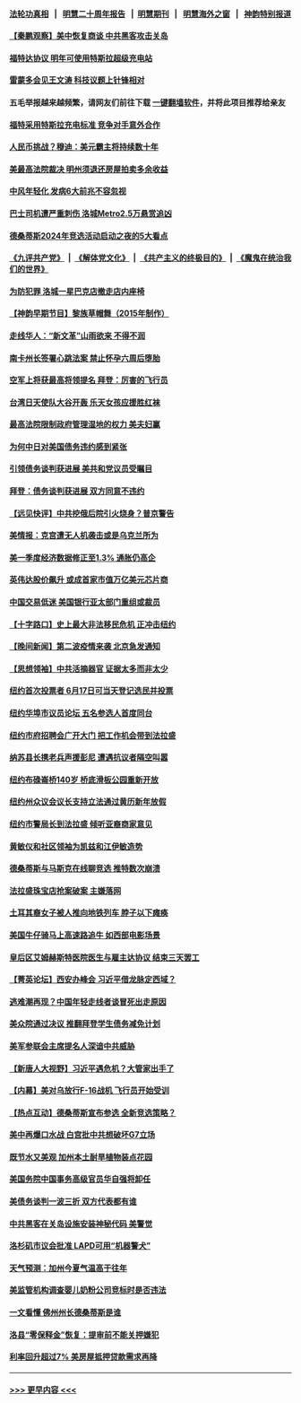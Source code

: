 #### [法轮功真相](https://github.com/gfw-breaker/truth/blob/master/README.md?t=0) &nbsp;&nbsp;|&nbsp;&nbsp; [明慧二十周年报告](https://github.com/gfw-breaker/mh-reports/blob/master/README.md?t=0) &nbsp;&nbsp;|&nbsp;&nbsp;[明慧期刊](https://github.com/gfw-breaker/mh-qikan) &nbsp;&nbsp;|&nbsp;&nbsp; [明慧海外之窗](https://github.com/gfw-breaker/mh-news/blob/master/README.md?t=0) &nbsp;&nbsp;|&nbsp;&nbsp; [神韵特别报道](https://github.com/gfw-breaker/mh-news/blob/master/shenyun.md?t=0)
#### [【秦鹏观察】美中恢复商谈 中共黑客攻击关岛](../pages/nsc412/n14004154.md?t=05261243) 
#### [福特达协议 明年可使用特斯拉超级充电站](../pages/nsc412/n14004180.md?t=05261243) 
#### [雷蒙多会见王文涛 科技议题上针锋相对](../pages/nsc412/n14004189.md?t=05261243) 
#### 五毛举报越来越频繁，请网友们前往下载 [一键翻墙软件](https://github.com/gfw-breaker/ssr-accounts)，并将此项目推荐给亲友
#### [福特采用特斯拉充电标准 竞争对手意外合作](../pages/nsc412/n14004149.md?t=05261243) 
#### [人民币挑战？穆迪：美元霸主将持续数十年](../pages/nsc412/n14004114.md?t=05261243) 
#### [美最高法院裁决 明州须退还房屋拍卖多余收益](../pages/nsc412/n14004077.md?t=05261243) 
#### [中风年轻化 发病6大前兆不容忽视](../pages/nsc412/n14004167.md?t=05261243) 
#### [巴士司机遭严重刺伤 洛城Metro2.5万悬赏追凶](../pages/nsc412/n14004164.md?t=05261243) 
#### [德桑蒂斯2024年竞选活动启动之夜的5大看点](../pages/nsc412/n14004015.md?t=05261243) 
#### [《九评共产党》](https://github.com/begood0513/9ping.md/blob/master/README.md) &nbsp;|&nbsp; [《解体党文化》](../../../../jtdwh.md/blob/master/README.md)  &nbsp;|&nbsp; [《共产主义的终极目的》](../../../../gczydzjmd.md/blob/master/README.md) &nbsp;|&nbsp; [《魔鬼在统治我们的世界》](../../../../mgztzwmdsj.md/blob/master/README.md) 
#### [为防犯罪 洛城一星巴克店撤走店内座椅](../pages/nsc412/n14004160.md?t=05261243) 
#### [【神韵早期节目】黎族草帽舞（2015年制作）](../pages/nsc412/n14004063.md?t=05261243) 
#### [走线华人：“新文革”山雨欲来 不得不润](../pages/nsc412/n14004123.md?t=05261243) 
#### [南卡州长签署心跳法案 禁止怀孕六周后堕胎](../pages/nsc412/n14004054.md?t=05261243) 
#### [空军上将获最高将领提名 拜登：厉害的飞行员](../pages/nsc412/n14004076.md?t=05261243) 
#### [台湾日天使队大谷开轰 乐天女孩应援胜红袜](../pages/nsc412/n14004082.md?t=05261243) 
#### [最高法院限制政府管理湿地的权力 美夫妇赢](../pages/nsc412/n14004040.md?t=05261243) 
#### [为何中日对美国债务违约感到紧张](../pages/nsc412/n14004016.md?t=05261243) 
#### [引领债务谈判获进展 美共和党议员受瞩目](../pages/nsc412/n14004010.md?t=05261243) 
#### [拜登：债务谈判获进展 双方同意不违约](../pages/nsc412/n14003944.md?t=05261243) 
#### [【远见快评】中共挖俄后院引火烧身？普京警告](../pages/nsc412/n14003949.md?t=05261243) 
#### [美情报：克宫遭无人机袭击或是乌克兰所为](../pages/nsc412/n14004003.md?t=05261243) 
#### [美一季度经济数据修正至1.3% 通胀仍高企](../pages/nsc412/n14004012.md?t=05261243) 
#### [英伟达股价飙升 或成首家市值万亿美元芯片商](../pages/nsc412/n14003945.md?t=05261243) 
#### [中国交易低迷 美国银行亚太部门重组或裁员](../pages/nsc412/n14003993.md?t=05261243) 
#### [【十字路口】史上最大非法移民危机 正冲击纽约](../pages/nsc412/n14003923.md?t=05261243) 
#### [【晚间新闻】第二波疫情来袭 北京急发通知](../pages/nsc412/n14003275.md?t=05261243) 
#### [【思想领袖】中共活摘器官 证据太多而非太少](../pages/nsc412/n13997738.md?t=05261243) 
#### [纽约首次投票者 6月17日可当天登记选民并投票](../pages/nsc412/n14003593.md?t=05261243) 
#### [纽约华埠市议员论坛 五名参选人首度同台](../pages/nsc412/n14003590.md?t=05261243) 
#### [纽约市府招聘会广开大门 把工作机会带到法拉盛](../pages/nsc412/n14003626.md?t=05261243) 
#### [纳苏县长携老兵声援彭尼 遭遇抗议者隔空叫嚣](../pages/nsc412/n14003581.md?t=05261243) 
#### [纽约布碌崙桥140岁 桥底滑板公园重新开放](../pages/nsc412/n14003634.md?t=05261243) 
#### [纽约州众议会议长支持立法通过黄历新年放假](../pages/nsc412/n14003595.md?t=05261243) 
#### [纽约市警局长到法拉盛 倾听亚裔商家意见](../pages/nsc412/n14003619.md?t=05261243) 
#### [黄敏仪和社区领袖为凯兹和江伊敏造势](../pages/nsc412/n14003624.md?t=05261243) 
#### [德桑蒂斯与马斯克在线聊竞选 推特数次崩溃](../pages/nsc412/n14003553.md?t=05261243) 
#### [法拉盛珠宝店抢案破案 主嫌落网](../pages/nsc412/n14003597.md?t=05261243) 
#### [土耳其裔女子被人推向地铁列车  脖子以下瘫痪](../pages/nsc412/n14003602.md?t=05261243) 
#### [美国牛仔骑马上高速路追牛 如西部电影场景](../pages/nsc412/n14003556.md?t=05261243) 
#### [皇后区艾姆赫斯特医院医生与雇主达协议 结束三天罢工](../pages/nsc412/n14003579.md?t=05261243) 
#### [【菁英论坛】西安办峰会 习近平借龙脉定西域？](../pages/nsc412/n14003477.md?t=05261243) 
#### [逃难潮再现？中国年轻走线者谈冒死出走原因](../pages/nsc412/n14003526.md?t=05261243) 
#### [美众院通过决议 推翻拜登学生债务减免计划](../pages/nsc412/n14003447.md?t=05261243) 
#### [美军参联会主席提名人深谙中共威胁](../pages/nsc412/n14003467.md?t=05261243) 
#### [【新唐人大视野】习近平遇危机？大管家出手了](../pages/nsc412/n14003468.md?t=05261243) 
#### [【内幕】美对乌放行F-16战机 飞行员开始受训](../pages/nsc412/n14002651.md?t=05261243) 
#### [【热点互动】德桑蒂斯宣布参选 全新竞选策略？](../pages/nsc412/n14003412.md?t=05261243) 
#### [美中再爆口水战 白宫批中共想破坏G7立场](../pages/nsc412/n14003380.md?t=05261243) 
#### [既节水又美观 加州本土耐旱植物装点花园](../pages/nsc412/n14003475.md?t=05261243) 
#### [美国务院中国事务高级官员华自强将卸任](../pages/nsc412/n14003422.md?t=05261243) 
#### [美债务谈判一波三折 双方代表都有谁](../pages/nsc412/n14003330.md?t=05261243) 
#### [中共黑客在关岛设施安装神秘代码 美警觉](../pages/nsc412/n14003421.md?t=05261243) 
#### [洛杉矶市议会批准 LAPD可用“机器警犬”](../pages/nsc412/n14003460.md?t=05261243) 
#### [天气预测：加州今夏气温高于往年](../pages/nsc412/n14003448.md?t=05261243) 
#### [美监管机构调查婴儿奶粉公司竞标时是否违法](../pages/nsc412/n14003360.md?t=05261243) 
#### [一文看懂 佛州州长德桑蒂斯是谁](../pages/nsc412/n14003387.md?t=05261243) 
#### [洛县“零保释金”恢复：提审前不能关押嫌犯](../pages/nsc412/n14003349.md?t=05261243) 
#### [利率回升超过7% 美房屋抵押贷款需求再降](../pages/nsc412/n14003371.md?t=05261243) 

----
#### [ >>> 更早内容 <<< ](../indexes/nsc412-earlier.md)

